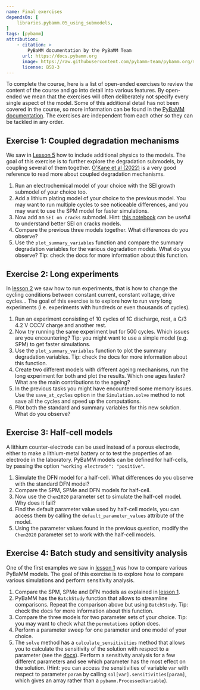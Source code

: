 ```yaml
---
name: Final exercises
dependsOn: [
    libraries.pybamm.05_using_submodels,
]
tags: [pybamm]
attribution: 
    - citation: >
        PyBaMM documentation by the PyBaMM Team
      url: https://docs.pybamm.org
      image: https://raw.githubusercontent.com/pybamm-team/pybamm.org/main/static/images/pybamm_logo.svg
      license: BSD-3
---
```


To complete the course, here is a list of open-ended exercises to review the content of the course and go into detail into various features. By open-ended we mean that the exercises will often deliberately not specify every single aspect of the model. Some of this additional detail has not been covered in the course, so more information can be found in the [PyBaMM documentation](https://docs.pybamm.org). The exercises are independent from each other so they can be tackled in any order.

## Exercise 1: Coupled degradation mechanisms
We saw in [Lesson 5](./05_using_submodels) how to include additional physics to the models. The goal of this exercise is to further explore the degradation submodels, by coupling several of them together. [O'Kane et al (2022)](https://pubs.rsc.org/en/content/articlehtml/2022/cp/d2cp00417h) is a very good reference to read more about coupled degradation mechanisms.

1. Run an electrochemical model of your choice with the SEI growth submodel of your choice too.
2. Add a lithium plating model of your choice to the previous model. You may want to run multiple cycles to see noticeable differences, and you may want to use the SPM model for faster simulations.
3. Now add an `SEI on cracks` submodel. Hint: [this notebook](https://docs.pybamm.org/en/latest/source/examples/notebooks/models/SEI-on-cracks.html) can be useful to understand better SEI on cracks models.
4. Compare the previous three models together. What differences do you observe?
5. Use the `plot_summary_variables` function and compare the summary degradation variables for the various degradation models. What do you observe? Tip: check the docs for more information about this function.

## Exercise 2: Long experiments
In [lesson 2](./02_experiments) we saw how to run experiments, that is how to change the cycling conditions between constant current, constant voltage, drive cycles... The goal of this exercise is to explore how to run very long experiments (i.e. experiments with hundreds or even thousands of cycles).

1. Run an experiment consisting of 10 cycles of 1C discharge, rest, a C/3 4.2 V CCCV charge and another rest.
2. Now try running the same experiment but for 500 cycles. Which issues are you encountering? Tip: you might want to use a simple model (e.g. SPM) to get faster simulations.
3. Use the `plot_summary_variables` function to plot the summary degradation variables. Tip: check the docs for more information about this function.
4. Create two different models with different ageing mechanisms, run the long experiment for both and plot the results. Which one ages faster? What are the main contributions to the ageing?
5. In the previous tasks you might have encountered some memory issues. Use the `save_at_cycles` option in the `Simulation.solve` method to not save all the cycles and speed up the computations.
6. Plot both the standard and summary variables for this new solution. What do you observe?

## Exercise 3: Half-cell models
A lithium counter-electrode can be used instead of a porous electrode, either to make a lithium-metal battery or to test the properties of an electrode in the laboratory. PyBaMM models can be defined for half-cells, by passing the option `"working electrode": "positive"`.

1. Simulate the DFN model for a half-cell. What differences do you observe with the standard DFN model?
2. Compare the SPM, SPMe and DFN models for half-cell.
3. Now use the `Chen2020` parameter set to simulate the half-cell model. Why does it fail?
4. Find the default parameter value used by half-cell models, you can access them by calling the `default_parameter_values` attribute of the model.
5. Using the parameter values found in the previous question, modify the `Chen2020` parameter set to work with the half-cell models.

## Exercise 4: Batch study and sensitivity analysis
One of the first examples we saw in [lesson 1](./01_running_pybamm) was how to compare various PyBaMM models. The goal of this exercise is to explore how to compare various simulations and perform sensitivity analysis.
1. Compare the SPM, SPMe and DFN models as explained in [lesson 1](./01_running_pybamm).
2. PyBaMM has the `BatchStudy` function that allows to streamline comparisons. Repeat the comparison above but using `BatchStudy`. Tip: check the docs for more information about this function.
3. Compare the three models for two parameter sets of your choice. Tip: you may want to check what the `permutations` option does.
4. Perform a parameter sweep for one parameter and one model of your choice.
5. The `solve` method has a `calculate_sensitivities` method that allows you to
   calculate the sensitivity of the solution with respect to a parameter (see the
   [docs](https://docs.pybamm.org/en/latest/source/api/solvers/base_solver.html#pybamm.BaseSolver.solve)).
   Perform a sensitivity analysis for a few different parameters and see which
   parameter has the most effect on the solution. (Hint: you can access the
   sensitivities of variable `var` with respect to parameter `param` by calling
   `sol[var].sensitivities[param]`, which gives an array rather than a
   `pybamm.ProcessedVariable`).